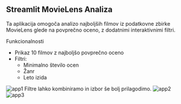 ## Streamlit MovieLens Analiza

Ta aplikacija omogoča analizo najboljših filmov iz podatkovne zbirke MovieLens glede na povprečno oceno, z dodatnimi interaktivnimi filtri.

Funkcionalnosti

- Prikaz 10 filmov z najboljšo povprečno oceno
- Filtri:
  - Minimalno število ocen
  - Žanr
  - Leto izida
    
 

![app1](https://github.com/user-attachments/assets/af99bd91-b7f2-4896-9774-655065c0dc47)
Filtre lahko kombiniramo in izbor še bolj prilagodimo.
![app2](https://github.com/user-attachments/assets/5df9c944-c917-4256-9b66-d192dd42e5cb)
![app3](https://github.com/user-attachments/assets/0bc2e3e4-b318-4d07-bd03-fdcd4df99845)
